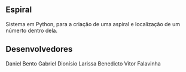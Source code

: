 Espiral
-------------------------------------------
Sistema em Python, para a criação de uma aspiral e localização de um númerto dentro dela.

Desenvolvedores
-------------------------
Daniel Bento
Gabriel Dionísio
Larissa Benedicto
Vitor Falavinha
